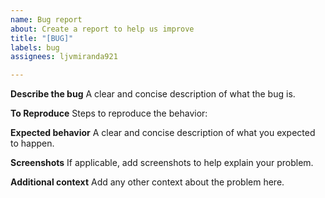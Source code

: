 ```yaml
---
name: Bug report
about: Create a report to help us improve
title: "[BUG]"
labels: bug
assignees: ljvmiranda921

---
```


**Describe the bug**
A clear and concise description of what the bug is.

**To Reproduce**
Steps to reproduce the behavior:


**Expected behavior**
A clear and concise description of what you expected to happen.

**Screenshots**
If applicable, add screenshots to help explain your problem.


**Additional context**
Add any other context about the problem here.

